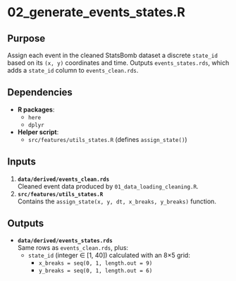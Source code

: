 # 02_generate_events_states.R

## Purpose
Assign each event in the cleaned StatsBomb dataset a discrete `state_id` based on its `(x, y)` coordinates and time. Outputs `events_states.rds`, which adds a `state_id` column to `events_clean.rds`.

## Dependencies
- **R packages**:
  - `here`
  - `dplyr`
- **Helper script**:
  - `src/features/utils_states.R` (defines `assign_state()`)

## Inputs
1. **`data/derived/events_clean.rds`**  
   Cleaned event data produced by `01_data_loading_cleaning.R`.
2. **`src/features/utils_states.R`**  
   Contains the `assign_state(x, y, dt, x_breaks, y_breaks)` function.

## Outputs
- **`data/derived/events_states.rds`**  
  Same rows as `events_clean.rds`, plus:
  - `state_id` (integer ∈ [1, 40]) calculated with an 8×5 grid:
    - `x_breaks = seq(0, 1, length.out = 9)`  
    - `y_breaks = seq(0, 1, length.out = 6)`